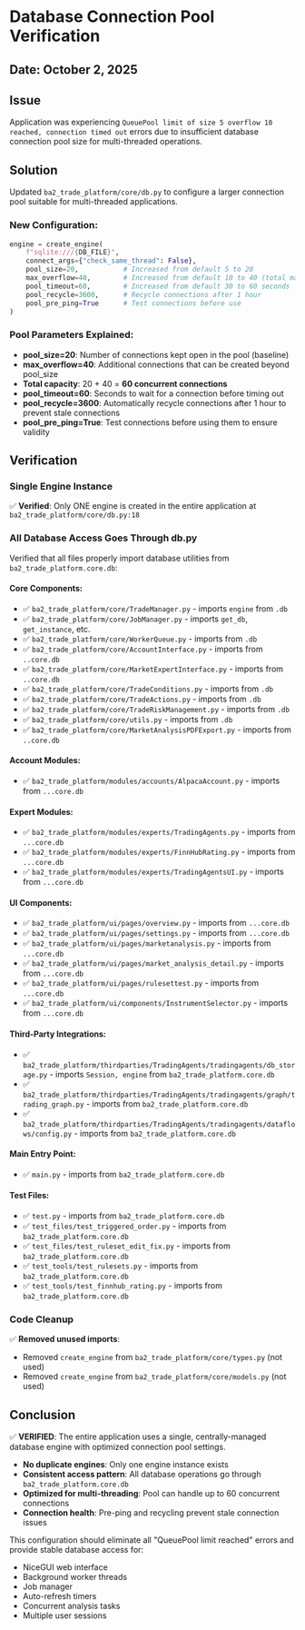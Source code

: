 # Database Connection Pool Verification

## Date: October 2, 2025

## Issue
Application was experiencing `QueuePool limit of size 5 overflow 10 reached, connection timed out` errors due to insufficient database connection pool size for multi-threaded operations.

## Solution
Updated `ba2_trade_platform/core/db.py` to configure a larger connection pool suitable for multi-threaded applications.

### New Configuration:
```python
engine = create_engine(
    f"sqlite:///{DB_FILE}", 
    connect_args={"check_same_thread": False},
    pool_size=20,           # Increased from default 5 to 20
    max_overflow=40,        # Increased from default 10 to 40 (total max connections: 60)
    pool_timeout=60,        # Increased from default 30 to 60 seconds
    pool_recycle=3600,      # Recycle connections after 1 hour
    pool_pre_ping=True      # Test connections before use
)
```

### Pool Parameters Explained:
- **pool_size=20**: Number of connections kept open in the pool (baseline)
- **max_overflow=40**: Additional connections that can be created beyond pool_size
- **Total capacity**: 20 + 40 = **60 concurrent connections**
- **pool_timeout=60**: Seconds to wait for a connection before timing out
- **pool_recycle=3600**: Automatically recycle connections after 1 hour to prevent stale connections
- **pool_pre_ping=True**: Test connections before using them to ensure validity

## Verification

### Single Engine Instance
✅ **Verified**: Only ONE engine is created in the entire application at `ba2_trade_platform/core/db.py:18`

### All Database Access Goes Through db.py
Verified that all files properly import database utilities from `ba2_trade_platform.core.db`:

#### Core Components:
- ✅ `ba2_trade_platform/core/TradeManager.py` - imports `engine` from `.db`
- ✅ `ba2_trade_platform/core/JobManager.py` - imports `get_db`, `get_instance`, etc.
- ✅ `ba2_trade_platform/core/WorkerQueue.py` - imports from `.db`
- ✅ `ba2_trade_platform/core/AccountInterface.py` - imports from `..core.db`
- ✅ `ba2_trade_platform/core/MarketExpertInterface.py` - imports from `..core.db`
- ✅ `ba2_trade_platform/core/TradeConditions.py` - imports from `.db`
- ✅ `ba2_trade_platform/core/TradeActions.py` - imports from `.db`
- ✅ `ba2_trade_platform/core/TradeRiskManagement.py` - imports from `.db`
- ✅ `ba2_trade_platform/core/utils.py` - imports from `.db`
- ✅ `ba2_trade_platform/core/MarketAnalysisPDFExport.py` - imports from `..core.db`

#### Account Modules:
- ✅ `ba2_trade_platform/modules/accounts/AlpacaAccount.py` - imports from `...core.db`

#### Expert Modules:
- ✅ `ba2_trade_platform/modules/experts/TradingAgents.py` - imports from `...core.db`
- ✅ `ba2_trade_platform/modules/experts/FinnHubRating.py` - imports from `...core.db`
- ✅ `ba2_trade_platform/modules/experts/TradingAgentsUI.py` - imports from `...core.db`

#### UI Components:
- ✅ `ba2_trade_platform/ui/pages/overview.py` - imports from `...core.db`
- ✅ `ba2_trade_platform/ui/pages/settings.py` - imports from `...core.db`
- ✅ `ba2_trade_platform/ui/pages/marketanalysis.py` - imports from `...core.db`
- ✅ `ba2_trade_platform/ui/pages/market_analysis_detail.py` - imports from `...core.db`
- ✅ `ba2_trade_platform/ui/pages/rulesettest.py` - imports from `...core.db`
- ✅ `ba2_trade_platform/ui/components/InstrumentSelector.py` - imports from `...core.db`

#### Third-Party Integrations:
- ✅ `ba2_trade_platform/thirdparties/TradingAgents/tradingagents/db_storage.py` - imports `Session, engine` from `ba2_trade_platform.core.db`
- ✅ `ba2_trade_platform/thirdparties/TradingAgents/tradingagents/graph/trading_graph.py` - imports from `ba2_trade_platform.core.db`
- ✅ `ba2_trade_platform/thirdparties/TradingAgents/tradingagents/dataflows/config.py` - imports from `ba2_trade_platform.core.db`

#### Main Entry Point:
- ✅ `main.py` - imports from `ba2_trade_platform.core.db`

#### Test Files:
- ✅ `test.py` - imports from `ba2_trade_platform.core.db`
- ✅ `test_files/test_triggered_order.py` - imports from `ba2_trade_platform.core.db`
- ✅ `test_files/test_ruleset_edit_fix.py` - imports from `ba2_trade_platform.core.db`
- ✅ `test_tools/test_rulesets.py` - imports from `ba2_trade_platform.core.db`
- ✅ `test_tools/test_finnhub_rating.py` - imports from `ba2_trade_platform.core.db`

### Code Cleanup
✅ **Removed unused imports**: 
- Removed `create_engine` from `ba2_trade_platform/core/types.py` (not used)
- Removed `create_engine` from `ba2_trade_platform/core/models.py` (not used)

## Conclusion
✅ **VERIFIED**: The entire application uses a single, centrally-managed database engine with optimized connection pool settings.

- **No duplicate engines**: Only one engine instance exists
- **Consistent access pattern**: All database operations go through `ba2_trade_platform.core.db`
- **Optimized for multi-threading**: Pool can handle up to 60 concurrent connections
- **Connection health**: Pre-ping and recycling prevent stale connection issues

This configuration should eliminate all "QueuePool limit reached" errors and provide stable database access for:
- NiceGUI web interface
- Background worker threads
- Job manager
- Auto-refresh timers
- Concurrent analysis tasks
- Multiple user sessions
